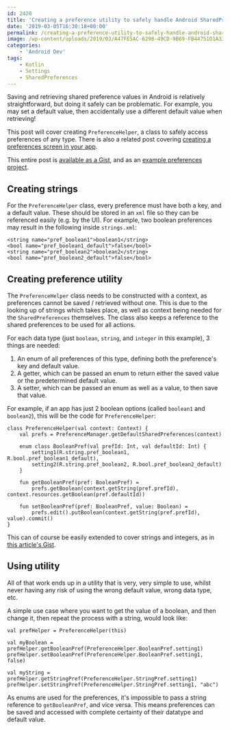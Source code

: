 ```yaml
---
id: 2420
title: 'Creating a preference utility to safely handle Android SharedPreferences'
date: '2019-03-05T16:30:18+00:00'
permalink: /creating-a-preference-utility-to-safely-handle-android-sharedpreferences/
image: /wp-content/uploads/2019/03/A47FE5AC-6298-49CD-9B69-FB44751D1A33.png.jpg
categories:
    - 'Android Dev'
tags:
    - Kotlin
    - Settings
    - SharedPreferences
---
```


Saving and retrieving shared preference values in Android is relatively straightforward, but doing it safely can be problematic. For example, you may set a default value, then accidentally use a different default value when retrieving!

This post will cover creating `PreferenceHelper`, a class to safely access preferences of any type. There is also a related post covering [creating a preferences screen in your app](/using-preferencefragment-to-effortlessly-handle-user-settings/).

This entire post is [available as a Gist](https://gist.github.com/JakeSteam/0dd41b8ffeedbc8d0d21b182f9e60357), and as an [example preferences project](https://github.com/JakeSteam/PreferencesExample).

## Creating strings

For the `PreferenceHelper` class, every preference must have both a key, and a default value. These should be stored in an `xml` file so they can be referenced easily (e.g. by the UI). For example, two boolean preferences may result in the following inside `strings.xml`:

```
<string name="pref_boolean1">boolean1</string>
<bool name="pref_boolean1_default">false</bool>
<string name="pref_boolean2">boolean2</string>
<bool name="pref_boolean2_default">false</bool>
```

## Creating preference utility

The `PreferenceHelper` class needs to be constructed with a context, as preferences cannot be saved / retrieved without one. This is due to the looking up of strings which takes place, as well as context being needed for the `SharedPreferences` themselves. The class also keeps a reference to the shared preferences to be used for all actions.

For each data type (just `boolean`, `string`, and `integer` in this example), 3 things are needed:

1. An enum of all preferences of this type, defining both the preference's key and default value.
2. A getter, which can be passed an enum to return either the saved value or the predetermined default value.
3. A setter, which can be passed an enum as well as a value, to then save that value.

For example, if an app has just 2 boolean options (called `boolean1` and `boolean2`), this will be the code for `PreferenceHelper`:

```
class PreferenceHelper(val context: Context) {
    val prefs = PreferenceManager.getDefaultSharedPreferences(context)

    enum class BooleanPref(val prefId: Int, val defaultId: Int) {
        setting1(R.string.pref_boolean1, R.bool.pref_boolean1_default),
        setting2(R.string.pref_boolean2, R.bool.pref_boolean2_default)
    }

    fun getBooleanPref(pref: BooleanPref) =
        prefs.getBoolean(context.getString(pref.prefId), context.resources.getBoolean(pref.defaultId))

    fun setBooleanPref(pref: BooleanPref, value: Boolean) =
        prefs.edit().putBoolean(context.getString(pref.prefId), value).commit()
}
```

This can of course be easily extended to cover strings and integers, as in [this article's Gist](https://gist.github.com/JakeSteam/0dd41b8ffeedbc8d0d21b182f9e60357#file-preferenceshelper-kt).

## Using utility

All of that work ends up in a utility that is very, very simple to use, whilst never having any risk of using the wrong default value, wrong data type, etc.

A simple use case where you want to get the value of a boolean, and then change it, then repeat the process with a string, would look like:

```
val prefHelper = PreferenceHelper(this)

val myBoolean = prefHelper.getBooleanPref(PreferenceHelper.BooleanPref.setting1)
prefHelper.setBooleanPref(PreferenceHelper.BooleanPref.setting1, false)

val myString = prefHelper.getStringPref(PreferenceHelper.StringPref.setting1)
prefHelper.setStringPref(PreferenceHelper.StringPref.setting1, "abc")
```

As enums are used for the preferences, it's impossible to pass a string reference to `getBooleanPref`, and vice versa. This means preferences can be saved and accessed with complete certainty of their datatype and default value.
